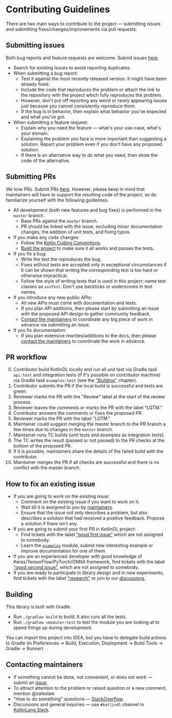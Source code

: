 # Contributing Guidelines

There are two main ways to contribute to the project &mdash; submitting issues and submitting
fixes/changes/improvements via pull requests.

## Submitting issues

Both bug reports and feature requests are welcome.
Submit issues [here](https://github.com/JetBrains/KotlinDL/issues).

* Search for existing issues to avoid reporting duplicates.
* When submitting a bug report:
  * Test it against the most recently released version. It might have been already fixed.
  * Include the code that reproduces the problem or attach the link to the repository with the project which fully reproduces the problem.
  * However, don't put off reporting any weird or rarely appearing issues just because you cannot consistently
    reproduce them.
  * If the bug is in behavior, then explain what behavior you've expected and what you've got.
* When submitting a feature request:
  * Explain why you need the feature &mdash; what's your use-case, what's your domain.
  * Explaining the problem you face is more important than suggesting a solution.
    Report your problem even if you don't have any proposed solution.
  * If there is an alternative way to do what you need, then show the code of the alternative.

## Submitting PRs

We love PRs. Submit PRs [here](https://github.com/JetBrains/KotlinDL/pulls).
However, please keep in mind that maintainers will have to support the resulting code of the project,
so do familiarize yourself with the following guidelines.

* All development (both new features and bug fixes) is performed in the `master` branch.
  * Base PRs against the `master` branch.
  * PR should be linked with the issue, 
    excluding minor documentation changes, the addition of unit tests, and fixing typos.
* If you make any code changes:
  * Follow the [Kotlin Coding Conventions](https://kotlinlang.org/docs/reference/coding-conventions.html).
  * [Build the project](#building) to make sure it all works and passes the tests.
* If you fix a bug:
  * Write the test the reproduces the bug.
  * Fixes without tests are accepted only in exceptional circumstances if it can be shown that writing the
    corresponding test is too hard or otherwise impractical.
  * Follow the style of writing tests that is used in this project:
    name test classes as `xxxTest`. Don't use backticks or underscores in test names.
* If you introduce any new public APIs:
  * All new APIs must come with documentation and tests.
  * If you plan API additions, then please start by submitting an issue with the proposed API design
    to gather community feedback.
  * [Contact the maintainers](#contacting-maintainers) to coordinate any big piece of work in advance via submitting an issue.
* If you fix documentation:
  * If you plan extensive rewrites/additions to the docs, then please [contact the maintainers](#contacting-maintainers)
    to coordinate the work in advance.

## PR workflow

0. Contributor build KotlinDL locally and run all unit test via Gradle task `api:test` 
   and integration tests (if it's possible on contributor machine) 
   via Gradle task `examples:test` (see the ["Building"](#building) chapter).
1. Contributor submits the PR if the local build is successful and tests are green.
2. Reviewer marks the PR with the "Review" label at the start of the review process.
3. Reviewer leaves the comments or marks the PR with the label "LGTM."
4. Contributor answers the comments or fixes the proposed PR.
5. Reviewer marks the PR with the label "LGTM."
6. Maintainer could suggest merging the master branch to the PR branch a few times due to changes in the `master` branch.
7. Maintainer runs TC builds (unit tests and examples as integration tests).
8. The TC writes the result (passed or not passed) to the PR checks at the bottom of the proposed PR.
9. If it is possible, maintainers share the details of the failed build with the contributor.
10. Maintainer merges the PR if all checks are successful and there is no conflict with the master branch.

## How to fix an existing issue

* If you are going to work on the existing issue:
  * Comment on the existing issue if you want to work on it. 
  * Wait till it is assigned to you by [maintainers](#contacting-maintainers). 
  * Ensure that the issue not only describes a problem, but also describes a solution that had received a positive feedback. Propose a solution if there isn't any.
* If you are going to submit your first PR in KotlinDL project:
  * Find tickets with the label ["good first issue"](https://github.com/JetBrains/KotlinDL/issues?q=is%3Aissue+is%3Aopen+label%3A%22good+first+issue%22+no%3Aassignee) 
    which are not assigned to somebody.
  * Learn the [`examples`](https://github.com/JetBrains/KotlinDL/tree/master/examples) module, submit new interesting example or improve documentation for one of them.
* If you are an experienced developer with good knowledge of Keras/TensorFlow/PyTorch/ONNX framework, find tickets with the label
  ["good second issue"](https://github.com/JetBrains/KotlinDL/issues?q=is%3Aissue+is%3Aopen+label%3A%22good+second+issue%22+no%3Aassignee),
  which are not assigned to somebody.
* If you are ready to participate in library design and in new experiments, find tickets with the label
  ["research"](https://github.com/JetBrains/KotlinDL/issues?q=is%3Aissue+is%3Aopen+label%3Aresearch)
  or join to our [discussions](https://github.com/JetBrains/KotlinDL/discussions).
  
## Building

This library is built with Gradle. 

* Run `./gradlew build` to build. It also runs all the tests.
* Run `./gradlew <module>:test` to test the module you are looking at to speed 
  things up during development.
   
You can import this project into IDEA, but you have to delegate build actions
to Gradle (in Preferences -> Build, Execution, Deployment -> Build Tools -> Gradle -> Runner)

## Contacting maintainers

* If something cannot be done, not convenient, or does not work &mdash; submit an [issue](#submitting-issues).
* To attract attention to the problem or raised question or a new comment, mention @zaleslaw
* "How to do something" questions &mdash; [StackOverflow](https://stackoverflow.com).
* Discussions and general inquiries &mdash; use `#kotlindl` channel in [KotlinLang Slack](https://kotl.in/slack).
